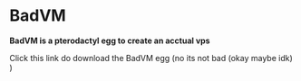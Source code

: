 # BadVM

**BadVM is a pterodactyl egg to create an acctual vps**

Click this link do download the BadVM egg (no its not bad (okay maybe idk) )
